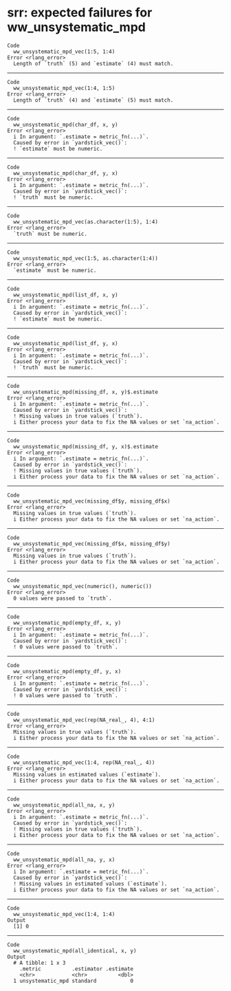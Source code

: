 # srr: expected failures for ww_unsystematic_mpd

    Code
      ww_unsystematic_mpd_vec(1:5, 1:4)
    Error <rlang_error>
      Length of `truth` (5) and `estimate` (4) must match.

---

    Code
      ww_unsystematic_mpd_vec(1:4, 1:5)
    Error <rlang_error>
      Length of `truth` (4) and `estimate` (5) must match.

---

    Code
      ww_unsystematic_mpd(char_df, x, y)
    Error <rlang_error>
      i In argument: `.estimate = metric_fn(...)`.
      Caused by error in `yardstick_vec()`:
      ! `estimate` must be numeric.

---

    Code
      ww_unsystematic_mpd(char_df, y, x)
    Error <rlang_error>
      i In argument: `.estimate = metric_fn(...)`.
      Caused by error in `yardstick_vec()`:
      ! `truth` must be numeric.

---

    Code
      ww_unsystematic_mpd_vec(as.character(1:5), 1:4)
    Error <rlang_error>
      `truth` must be numeric.

---

    Code
      ww_unsystematic_mpd_vec(1:5, as.character(1:4))
    Error <rlang_error>
      `estimate` must be numeric.

---

    Code
      ww_unsystematic_mpd(list_df, x, y)
    Error <rlang_error>
      i In argument: `.estimate = metric_fn(...)`.
      Caused by error in `yardstick_vec()`:
      ! `estimate` must be numeric.

---

    Code
      ww_unsystematic_mpd(list_df, y, x)
    Error <rlang_error>
      i In argument: `.estimate = metric_fn(...)`.
      Caused by error in `yardstick_vec()`:
      ! `truth` must be numeric.

---

    Code
      ww_unsystematic_mpd(missing_df, x, y)$.estimate
    Error <rlang_error>
      i In argument: `.estimate = metric_fn(...)`.
      Caused by error in `yardstick_vec()`:
      ! Missing values in true values (`truth`).
      i Either process your data to fix the NA values or set `na_action`.

---

    Code
      ww_unsystematic_mpd(missing_df, y, x)$.estimate
    Error <rlang_error>
      i In argument: `.estimate = metric_fn(...)`.
      Caused by error in `yardstick_vec()`:
      ! Missing values in true values (`truth`).
      i Either process your data to fix the NA values or set `na_action`.

---

    Code
      ww_unsystematic_mpd_vec(missing_df$y, missing_df$x)
    Error <rlang_error>
      Missing values in true values (`truth`).
      i Either process your data to fix the NA values or set `na_action`.

---

    Code
      ww_unsystematic_mpd_vec(missing_df$x, missing_df$y)
    Error <rlang_error>
      Missing values in true values (`truth`).
      i Either process your data to fix the NA values or set `na_action`.

---

    Code
      ww_unsystematic_mpd_vec(numeric(), numeric())
    Error <rlang_error>
      0 values were passed to `truth`.

---

    Code
      ww_unsystematic_mpd(empty_df, x, y)
    Error <rlang_error>
      i In argument: `.estimate = metric_fn(...)`.
      Caused by error in `yardstick_vec()`:
      ! 0 values were passed to `truth`.

---

    Code
      ww_unsystematic_mpd(empty_df, y, x)
    Error <rlang_error>
      i In argument: `.estimate = metric_fn(...)`.
      Caused by error in `yardstick_vec()`:
      ! 0 values were passed to `truth`.

---

    Code
      ww_unsystematic_mpd_vec(rep(NA_real_, 4), 4:1)
    Error <rlang_error>
      Missing values in true values (`truth`).
      i Either process your data to fix the NA values or set `na_action`.

---

    Code
      ww_unsystematic_mpd_vec(1:4, rep(NA_real_, 4))
    Error <rlang_error>
      Missing values in estimated values (`estimate`).
      i Either process your data to fix the NA values or set `na_action`.

---

    Code
      ww_unsystematic_mpd(all_na, x, y)
    Error <rlang_error>
      i In argument: `.estimate = metric_fn(...)`.
      Caused by error in `yardstick_vec()`:
      ! Missing values in true values (`truth`).
      i Either process your data to fix the NA values or set `na_action`.

---

    Code
      ww_unsystematic_mpd(all_na, y, x)
    Error <rlang_error>
      i In argument: `.estimate = metric_fn(...)`.
      Caused by error in `yardstick_vec()`:
      ! Missing values in estimated values (`estimate`).
      i Either process your data to fix the NA values or set `na_action`.

---

    Code
      ww_unsystematic_mpd_vec(1:4, 1:4)
    Output
      [1] 0

---

    Code
      ww_unsystematic_mpd(all_identical, x, y)
    Output
      # A tibble: 1 x 3
        .metric          .estimator .estimate
        <chr>            <chr>          <dbl>
      1 unsystematic_mpd standard           0

